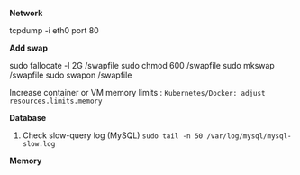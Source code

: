 

**Network**

tcpdump -i eth0 port 80


**Add swap**

sudo fallocate -l 2G /swapfile
sudo chmod 600 /swapfile
sudo mkswap /swapfile
sudo swapon /swapfile

Increase container or VM memory limits : `Kubernetes/Docker: adjust resources.limits.memory`



**Database**

1. Check slow-query log (MySQL) `sudo tail -n 50 /var/log/mysql/mysql-slow.log`


**Memory**
